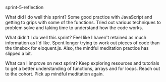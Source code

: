sprint-5-reflection

What did I do well this sprint?
Some good practice with JavaScript and getting to grips with some of the functions. Tried out various techniques to problem solve and taking time to understand how the code works.

What didn't I do well this sprint?
Feel like I haven't retained as much information as I'd like. Spent longer trying to work out pieces of code than the timebox for eloquent.js. Also, the mindful meditation practice has slipped a bit.

What can I improve on next sprint?
Keep exploring resources and tutorials to get a better understanding of functions, arrays and for loops. Reach out to the cohort. Pick up mindful meditation again.